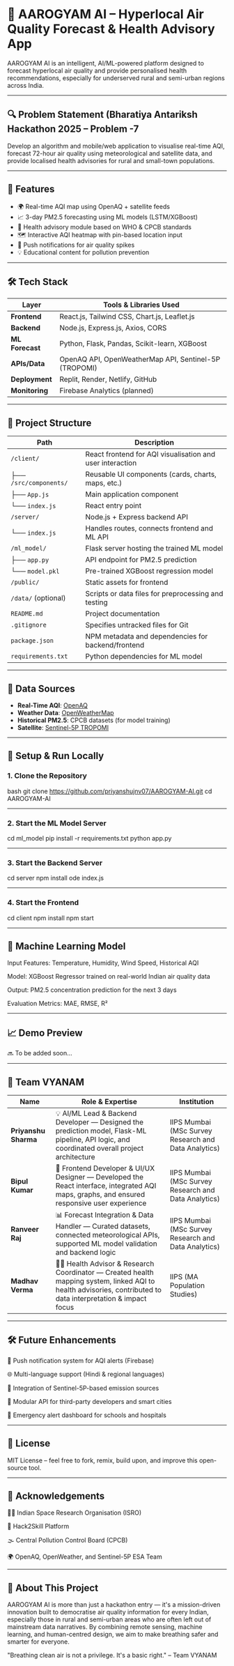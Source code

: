 # 🧠 AAROGYAM AI – Hyperlocal Air Quality Forecast & Health Advisory App

AAROGYAM AI is an intelligent, AI/ML-powered platform designed to forecast hyperlocal air quality and provide personalised health recommendations, especially for underserved rural and semi-urban regions across India.

---

## 🔍 Problem Statement (Bharatiya Antariksh Hackathon 2025 – Problem -7
Develop an algorithm and mobile/web application to visualise real-time AQI, forecast 72-hour air quality using meteorological and satellite data, and provide localised health advisories for rural and small-town populations.

---

## 🎯 Features

- 🌍 Real-time AQI map using OpenAQ + satellite feeds
- 📈 3-day PM2.5 forecasting using ML models (LSTM/XGBoost)
- 🧘 Health advisory module based on WHO & CPCB standards
- 🗺️ Interactive AQI heatmap with pin-based location input
- 🔔 Push notifications for air quality spikes
- 💡 Educational content for pollution prevention

---

## 🛠️ Tech Stack

| Layer             | Tools & Libraries Used                                     |
|------------------|------------------------------------------------------------|
| **Frontend**     | React.js, Tailwind CSS, Chart.js, Leaflet.js               |
| **Backend**      | Node.js, Express.js, Axios, CORS                           |
| **ML Forecast**  | Python, Flask, Pandas, Scikit-learn, XGBoost               |
| **APIs/Data**    | OpenAQ API, OpenWeatherMap API, Sentinel-5P (TROPOMI)      |
| **Deployment**   | Replit, Render, Netlify, GitHub                            |
| **Monitoring**   | Firebase Analytics (planned)                               |

---

## 📂 Project Structure

| Path                    | Description                                                  |
|-------------------------|--------------------------------------------------------------|
| `/client/`              | React frontend for AQI visualisation and user interaction    |
| ├── `/src/components/`  | Reusable UI components (cards, charts, maps, etc.)           |
| ├── `App.js`            | Main application component                                   |
| └── `index.js`          | React entry point                                            |
| `/server/`              | Node.js + Express backend API                                |
| └── `index.js`          | Handles routes, connects frontend and ML API                 |
| `/ml_model/`            | Flask server hosting the trained ML model                   |
| ├── `app.py`            | API endpoint for PM2.5 prediction                           |
| └── `model.pkl`         | Pre-trained XGBoost regression model                        |
| `/public/`              | Static assets for frontend                                   |
| `/data/` (optional)     | Scripts or data files for preprocessing and testing          |
| `README.md`             | Project documentation                                        |
| `.gitignore`            | Specifies untracked files for Git                           |
| `package.json`          | NPM metadata and dependencies for backend/frontend           |
| `requirements.txt`      | Python dependencies for ML model                             |


---

## 🔁 Data Sources

- **Real-Time AQI**: [OpenAQ](https://docs.openaq.org/)
- **Weather Data**: [OpenWeatherMap](https://openweathermap.org/api)
- **Historical PM2.5**: CPCB datasets (for model training)
- **Satellite**: [Sentinel-5P TROPOMI](https://developers.google.com/earth-engine/datasets/catalog/COPERNICUS_S5P_NRTI_L3_NO2)

---

## 🔧 Setup & Run Locally

### 1. Clone the Repository
bash
git clone https://github.com/priyanshujnv07/AAROGYAM-AI.git
cd AAROGYAM-AI

---

### 2. Start the ML Model Server
cd ml_model
pip install -r requirements.txt
python app.py

---

### 3. Start the Backend Server
cd server
npm install
ode index.js

---

### 4. Start the Frontend
cd client
npm install
npm start

---

## 🤖 Machine Learning Model
Input Features: Temperature, Humidity, Wind Speed, Historical AQI

Model: XGBoost Regressor trained on real-world Indian air quality data

Output: PM2.5 concentration prediction for the next 3 days

Evaluation Metrics: MAE, RMSE, R²

---

## 📈 Demo Preview
🔜 To be added soon…

---

## 👥 Team VYANAM

| Name              | Role & Expertise                                                                 | Institution                      |
|-------------------|-----------------------------------------------------------------------------------|----------------------------------|
| **Priyanshu Sharma**  | 💡 AI/ML Lead & Backend Developer — Designed the prediction model, Flask-ML pipeline, API logic, and coordinated overall project architecture | IIPS Mumbai (MSc Survey Research and Data Analytics)|
| **Bipul Kumar**       | 🎨 Frontend Developer & UI/UX Designer — Developed the React interface, integrated AQI maps, graphs, and ensured responsive user experience | IIPS Mumbai (MSc Survey Research and Data Analytics)|
| **Ranveer Raj**       | 📊 Forecast Integration & Data Handler — Curated datasets, connected meteorological APIs, supported ML model validation and backend logic | IIPS Mumbai (MSc Survey Research and Data Analytics)|
| **Madhav Verma**      | 🧘‍♂️ Health Advisor & Research Coordinator — Created health mapping system, linked AQI to health advisories, contributed to data interpretation & impact focus | IIPS (MA Population Studies)     |


---

## 🛠️ Future Enhancements
🔔 Push notification system for AQI alerts (Firebase)

🌐 Multi-language support (Hindi & regional languages)

🔬 Integration of Sentinel-5P-based emission sources

🧩 Modular API for third-party developers and smart cities

🏥 Emergency alert dashboard for schools and hospitals

---

## 📃 License
MIT License – feel free to fork, remix, build upon, and improve this open-source tool.

---

## 🙏 Acknowledgements
👨‍🚀 Indian Space Research Organisation (ISRO)

🧠 Hack2Skill Platform

🌫️ Central Pollution Control Board (CPCB)

🌍 OpenAQ, OpenWeather, and Sentinel-5P ESA Team

---

## 🫶 About This Project
AAROGYAM AI is more than just a hackathon entry — it's a mission-driven innovation built to democratise air quality information for every Indian, especially those in rural and semi-urban areas who are often left out of mainstream data narratives.
By combining remote sensing, machine learning, and human-centred design, we aim to make breathing safer and smarter for everyone.

"Breathing clean air is not a privilege. It's a basic right." – Team VYANAM
